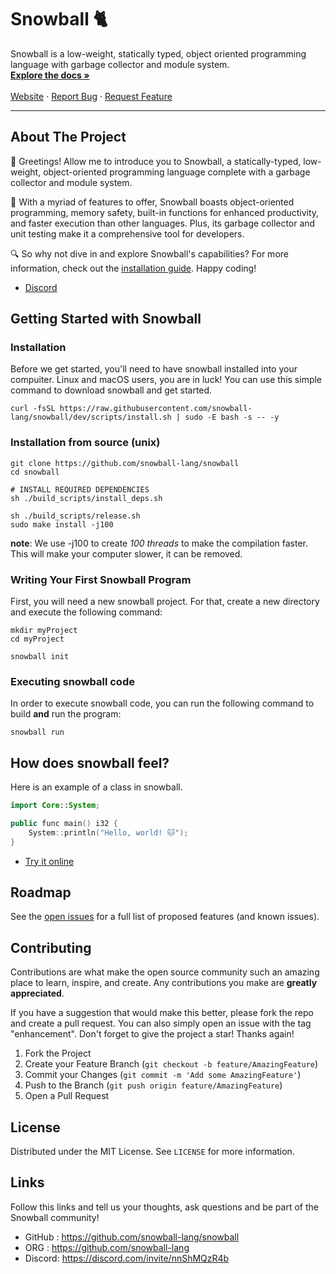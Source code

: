 
<!-- This code was brought to you by Fluffy the Cat -->

# Snowball 🐈

<p>

  Snowball is a low-weight, statically typed, object oriented programming language with garbage collector and module system.
    <br />
    <a href="https://snowball-lang.gitbook.io/docs/"><strong>Explore the docs »</strong></a>
    <br />
    <br />
    <a href="">Website</a> · <a href="">Report Bug</a> · <a href="">Request Feature</a>
</p>

<hr>

## About The Project

👋 Greetings! Allow me to introduce you to Snowball, a statically-typed, low-weight, object-oriented programming language complete with a garbage collector and module system.

🚀 With a myriad of features to offer, Snowball boasts object-oriented programming, memory safety, built-in functions for enhanced productivity, and faster execution than other languages. Plus, its garbage collector and unit testing make it a comprehensive tool for developers.

🔍 So why not dive in and explore Snowball's capabilities? For more information, check out the [installation guide](#installation). Happy coding!

* [Discord](https://discord.gg/nnShMQzR4b)

## Getting Started with Snowball

### Installation

Before we get started, you'll need to have snowball installed into your compuiter. Linux and macOS users, you are in luck! You can use this simple command to download snowball and get started.

```
curl -fsSL https://raw.githubusercontent.com/snowball-lang/snowball/dev/scripts/install.sh | sudo -E bash -s -- -y
```

### Installation from source (unix)

```shell
git clone https://github.com/snowball-lang/snowball
cd snowball

# INSTALL REQUIRED DEPENDENCIES
sh ./build_scripts/install_deps.sh

sh ./build_scripts/release.sh
sudo make install -j100
```

**note**: We use -j100 to create *100 threads* to make the compilation faster. This will make your computer slower, it can be removed.

### Writing Your First Snowball Program

First, you will need a new snowball project. For that, create a new directory and execute the following command:

```
mkdir myProject
cd myProject

snowball init
```

### Executing snowball code

In order to execute snowball code, you can run the following command to build **and** run the program:

```
snowball run
```

## How does snowball feel?

Here is an example of a class in snowball.

```kt
import Core::System;

public func main() i32 {
    System::println("Hello, world! 🐱");
}
```

* [Try it online](https://godbolt.org/z/6vrsWTbre)

## Roadmap

See the [open issues](https://github.com/snowball-lang/snowball/issues) for a full list of proposed features (and known issues).

## Contributing

Contributions are what make the open source community such an amazing place to learn, inspire, and create. Any contributions you make are **greatly appreciated**.

If you have a suggestion that would make this better, please fork the repo and create a pull request. You can also simply open an issue with the tag "enhancement".
Don't forget to give the project a star! Thanks again!

1. Fork the Project
2. Create your Feature Branch (`git checkout -b feature/AmazingFeature`)
3. Commit your Changes (`git commit -m 'Add some AmazingFeature'`)
4. Push to the Branch (`git push origin feature/AmazingFeature`)
5. Open a Pull Request

## License

Distributed under the MIT License. See `LICENSE` for more information.

## Links

Follow this links and tell us your thoughts, ask questions and be part of the Snowball community!

* GitHub : https://github.com/snowball-lang/snowball
* ORG    : https://github.com/snowball-lang
* Discord: https://discord.com/invite/nnShMQzR4b
